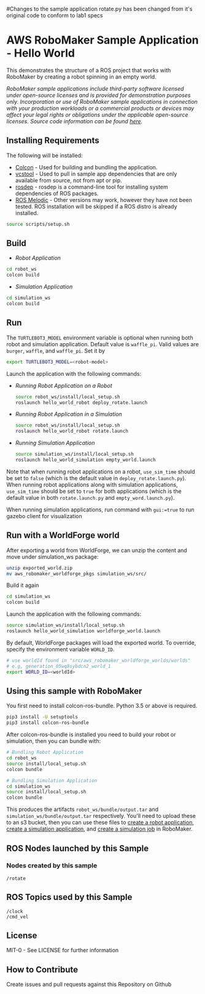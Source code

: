 #Changes to the sample application
rotate.py has been changed from it's original code to conform to lab1 specs

# AWS RoboMaker Sample Application - Hello World

This demonstrates the structure of a ROS project that works with RoboMaker by creating a robot spinning in an empty world.

_RoboMaker sample applications include third-party software licensed under open-source licenses and is provided for demonstration purposes only. Incorporation or use of RoboMaker sample applications in connection with your production workloads or a commercial products or devices may affect your legal rights or obligations under the applicable open-source licenses. Source code information can be found [here](https://s3.console.aws.amazon.com/s3/buckets/robomaker-applications-us-east-1-72fc243f9355/hello-world/?region=us-east-1)._

## Installing Requirements

The following will be installed:
- [Colcon](https://colcon.readthedocs.io/en/released/user/installation.html) - Used for building and bundling the application.
- [vcstool](https://github.com/dirk-thomas/vcstool#how-to-install-vcstool) - Used to pull in sample app dependencies that are only available from source, not from apt or pip.
- [rosdep](http://wiki.ros.org/rosdep#Installing_rosdep) - rosdep is a command-line tool for installing system dependencies of ROS packages.
- [ROS Melodic](http://wiki.ros.org/melodic/Installation/Ubuntu) - Other versions may work, however they have not been tested. ROS installation will be skipped if a ROS distro is already installed.

```bash
source scripts/setup.sh
```

## Build

- *Robot Application*
```bash
cd robot_ws
colcon build
```

- *Simulation Application*
```bash
cd simulation_ws
colcon build
```

## Run
The `TURTLEBOT3_MODEL` environment variable is optional when running both robot and simulation application. Default value is `waffle_pi`. Valid values are `burger`, `waffle`, and `waffle_pi`. Set it by

```bash
export TURTLEBOT3_MODEL=<robot-model>
```

Launch the application with the following commands:

- *Running Robot Application on a Robot*
    ```bash
    source robot_ws/install/local_setup.sh
    roslaunch hello_world_robot deploy_rotate.launch
    ```

- *Running Robot Application in a Simulation*
    ```bash
    source robot_ws/install/local_setup.sh
    roslaunch hello_world_robot rotate.launch
    ```

- *Running Simulation Application*
    ```bash
    source simulation_ws/install/local_setup.sh
    roslaunch hello_world_simulation empty_world.launch
    ```

Note that when running robot applications on a robot, `use_sim_time` should be set to `false` (which is the default value in `deploy_rotate.launch.py`). When running robot applications along with simulation applications, `use_sim_time` should be set to `true` for both applications (which is the default value in both `rotate.launch.py` and `empty_word.launch.py`).
   		  
When running simulation applications, run command with `gui:=true` to run gazebo client for visualization

## Run with a WorldForge world

After exporting a world from WorldForge, we can unzip the content and move under simulation_ws package:

```bash
unzip exported_world.zip
mv aws_robomaker_worldforge_pkgs simulation_ws/src/
```

Build it again

```bash
cd simulation_ws
colcon build
```

Launch the application with the following commands:

```bash
source simulation_ws/install/local_setup.sh
roslaunch hello_world_simulation worldforge_world.launch
```

By default, WorldForge packages will load the exported world. To override, specify the environment variable `WORLD_ID`. 

```bash
# use worldId found in "src/aws_robomaker_worldforge_worlds/worlds"
# e.g, generation_05wq8sybdcn2_world_1
export WORLD_ID=<worldId>  
```

## Using this sample with RoboMaker

You first need to install colcon-ros-bundle. Python 3.5 or above is required.

```bash
pip3 install -U setuptools
pip3 install colcon-ros-bundle
```

After colcon-ros-bundle is installed you need to build your robot or simulation, then you can bundle with:

```bash
# Bundling Robot Application
cd robot_ws
source install/local_setup.sh
colcon bundle

# Bundling Simulation Application
cd simulation_ws
source install/local_setup.sh
colcon bundle
```

This produces the artifacts `robot_ws/bundle/output.tar` and `simulation_ws/bundle/output.tar` respectively.
You'll need to upload these to an s3 bucket, then you can use these files to
[create a robot application](https://docs.aws.amazon.com/robomaker/latest/dg/create-robot-application.html),
[create a simulation application](https://docs.aws.amazon.com/robomaker/latest/dg/create-simulation-application.html),
and [create a simulation job](https://docs.aws.amazon.com/robomaker/latest/dg/create-simulation-job.html) in RoboMaker.

## ROS Nodes launched by this Sample

### Nodes created by this sample

```
/rotate
```

## ROS Topics used by this Sample

```
/clock
/cmd_vel
```

## License

MIT-0 - See LICENSE for further information

## How to Contribute

Create issues and pull requests against this Repository on Github
